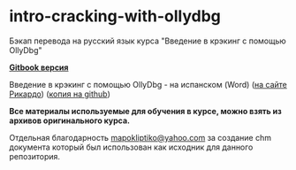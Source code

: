 # intro-cracking-with-ollydbg

Бэкап перевода на русский язык курса "Введение в крэкинг с помощью OllyDbg"

[**Gitbook версия**](https://backoftut.gitbook.io/intro-cracking-with-ollydbg/)

Введение в крэкинг с помощью OllyDbg - на испанском (Word) ([на сайте Рикардо](http://ricardonarvaja.info/WEB/INTRODUCCION%20AL%20CRACKING%20CON%20OLLYDBG%20DESDE%20CERO/DESCOMPRIMIDOS/)) ([копия на github](https://github.com/hdbreaker/RicardoNarvaja_ExploitingWithIDAPRO_Desde0))

**Все материалы используемые для обучения в курсе, можно взять из архивов оригинального курса.**

Отдельная благодарность mapokliptiko@yahoo.com за создание chm документа который был использован как исходник для данного репозитория.
